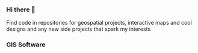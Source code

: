 ### Hi there 👋

Find code in repositories for geospatial projects, interactive maps and cool designs and any new side projects that spark my interests



### GIS Software


<!--

Esri ArcPro and ArcMap     |  QGIS
:-------------------------:|:-------------------------:
<img src="https://www.esri.com/content/dam/esrisites/en-us/common/icons/product-logos/ArcGIS-Pro.png" width="50" height="30"> 
| <img src="https://github.com/sahoyosso/SaHoyosMSA/blob/main/images/maps/Sarah_day1points2020.png" width="350" height="300">




**sahoyosso/sahoyosso** is a ✨ _special_ ✨ repository because its `README.md` (this file) appears on your GitHub profile.

Solarized dark             |  Solarized Ocean
:-------------------------:|:-------------------------:
![](https://...Dark.png)  |  ![](https://...Ocean.png)

Here are some ideas to get you started:

- 🔭 I’m currently working on ...
- 🌱 I’m currently learning :octocat:
- 👯 I’m looking to collaborate on ...
- 🤔 I’m looking for help with ...
- 💬 Ask me about ...
- 📫 How to reach me: ...
- 😄 Pronouns: ...
- ⚡ Fun fact: ...
:globe_with_meridians:
- :round_pushpin:

:earth_africa: :earth_asia: :earth_americas: 
-->
